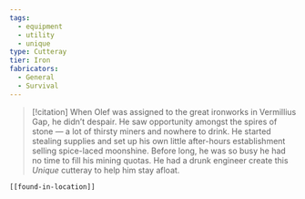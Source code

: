 ```yaml
---
tags:
  - equipment
  - utility
  - unique
type: Cutteray
tier: Iron
fabricators:
  - General
  - Survival
---
```

> [!citation]
> When Olef was assigned to the great ironworks in Vermillius Gap, he didn’t despair. He saw opportunity amongst the spires of stone — a lot of thirsty miners and nowhere to drink. He started stealing supplies and set up his own little after-hours establishment selling spice-laced moonshine. Before long, he was so busy he had no time to fill his mining quotas. He had a drunk engineer create this *Unique* cutteray to help him stay afloat.
```meta-bind-embed
[[found-in-location]]
```